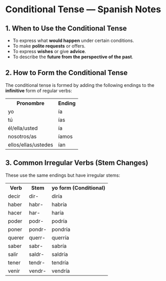 <h1>Conditional Tense — Spanish Notes</h1>

<h2>1. When to Use the Conditional Tense</h2>
<ul>
  <li>To express what <strong>would happen</strong> under certain conditions.</li>
  <li>To make <strong>polite requests</strong> or offers.</li>
  <li>To express <strong>wishes</strong> or give <strong>advice</strong>.</li>
  <li>To describe the <strong>future from the perspective of the past</strong>.</li>
</ul>

<h2>2. How to Form the Conditional Tense</h2>
<p>The conditional tense is formed by adding the following endings to the <strong>infinitive</strong> form of regular verbs:</p>

<table>
  <tr><th>Pronombre</th><th>Ending</th></tr>
  <tr><td>yo</td><td>ía</td></tr>
  <tr><td>tú</td><td>ías</td></tr>
  <tr><td>él/ella/usted</td><td>ía</td></tr>
  <tr><td>nosotros/as</td><td>íamos</td></tr>
  <tr><td>ellos/ellas/ustedes</td><td>ían</td></tr>
</table>

<h2>3. Common Irregular Verbs (Stem Changes)</h2>
<p>These use the same endings but have irregular stems:</p>

<table>
  <tr><th>Verb</th><th>Stem</th><th>yo form (Conditional)</th></tr>
  <tr><td>decir</td><td>dir-</td><td>diría</td></tr>
  <tr><td>haber</td><td>habr-</td><td>habría</td></tr>
  <tr><td>hacer</td><td>har-</td><td>haría</td></tr>
  <tr><td>poder</td><td>podr-</td><td>podría</td></tr>
  <tr><td>poner</td><td>pondr-</td><td>pondría</td></tr>
  <tr><td>querer</td><td>querr-</td><td>querría</td></tr>
  <tr><td>saber</td><td>sabr-</td><td>sabría</td></tr>
  <tr><td>salir</td><td>saldr-</td><td>saldría</td></tr>
  <tr><td>tener</td><td>tendr-</td><td>tendría</td></tr>
  <tr><td>venir</td><td>vendr-</td><td>vendría</td></tr>
</table>
